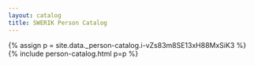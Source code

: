 ```yaml
---
layout: catalog
title: SWERIK Person Catalog
---
```

{% assign p = site.data._person-catalog.i-vZs83m8SE13xH88MxSiK3 %}
{% include person-catalog.html p=p %}

